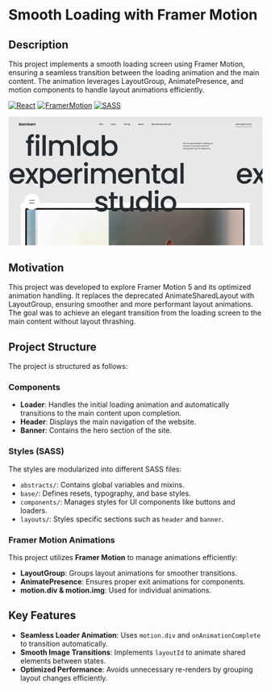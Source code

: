 # Smooth Loading with Framer Motion

## Description

This project implements a smooth loading screen using Framer Motion, ensuring a seamless transition between the loading animation and the main content. The animation leverages LayoutGroup, AnimatePresence, and motion components to handle layout animations efficiently.

[![React](https://img.shields.io/badge/React-20232A?style=for-the-badge&logo=react&logoColor=61DAFB)]()
[![FramerMotion](https://img.shields.io/badge/Framer_Motion-black?style=for-the-badge&logo=framer&logoColor=white)]()
[![SASS](https://img.shields.io/badge/Sass-CC6699?style=for-the-badge&logo=sass&logoColor=white)]()

![Project Screenshot](./public/screenshot1.webp)

## Motivation

This project was developed to explore Framer Motion 5 and its optimized animation handling. It replaces the deprecated AnimateSharedLayout with LayoutGroup, ensuring smoother and more performant layout animations. The goal was to achieve an elegant transition from the loading screen to the main content without layout thrashing.

## Project Structure

The project is structured as follows:

### Components

- **Loader**: Handles the initial loading animation and automatically transitions to the main content upon completion.
- **Header**: Displays the main navigation of the website.
- **Banner**: Contains the hero section of the site.

### Styles (SASS)

The styles are modularized into different SASS files:

- `abstracts/`: Contains global variables and mixins.
- `base/`: Defines resets, typography, and base styles.
- `components/`: Manages styles for UI components like buttons and loaders.
- `layouts/`: Styles specific sections such as `header` and `banner`.

### Framer Motion Animations

This project utilizes **Framer Motion** to manage animations efficiently:

- **LayoutGroup**: Groups layout animations for smoother transitions.
- **AnimatePresence**: Ensures proper exit animations for components.
- **motion.div & motion.img**: Used for individual animations.

## Key Features

- **Seamless Loader Animation**: Uses `motion.div` and `onAnimationComplete` to transition automatically.
- **Smooth Image Transitions**: Implements `layoutId` to animate shared elements between states.
- **Optimized Performance**: Avoids unnecessary re-renders by grouping layout changes efficiently.
